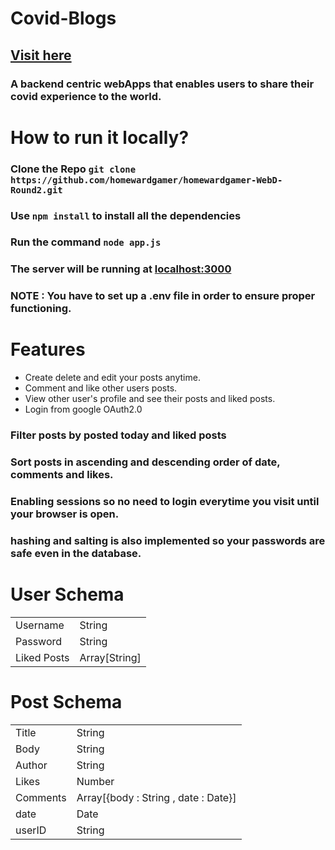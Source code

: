 # Covid-Blogs
## [Visit here](https://covid-blogs.herokuapp.com/)
### A backend centric webApps that enables users to share their covid experience to the world.

# How to run it locally?
### Clone the Repo `git clone https://github.com/homewardgamer/homewardgamer-WebD-Round2.git`
### Use `npm install` to install all the dependencies
### Run the command `node app.js`
### The server will be running at [localhost:3000](https://localhost:3000)
### NOTE : You have to set up a .env file in order to ensure proper functioning.

# Features
* Create delete and edit your posts anytime.
* Comment and like other users posts.
* View other user's profile and see their posts and liked posts.
* Login from google OAuth2.0
### Filter posts by posted today and liked posts
### Sort posts in ascending and descending order of date, comments and likes.
### Enabling sessions so no need to login everytime you visit until your browser is open.
### hashing and salting is also implemented so your passwords are safe even in the database.

# User Schema 
<table>
  <tr>
    <td>Username</td>
    <td>String</td>
  </tr>
  <tr>
    <td>Password</td>
    <td>String</td>
  </tr>
  <tr>
    <td>Liked Posts</td>
    <td>Array[String]</td>
  </tr>
 </table>
 
 # Post Schema
 <table>
  <tr>
    <td>Title</td>
    <td>String</td>
  </tr>
  <tr>
    <td>Body</td>
    <td>String</td>
  </tr>
  <tr>
    <td>Author</td>
    <td>String</td>
  </tr>
  <tr>
    <td>Likes</td>
    <td>Number</td>
  </tr>
    <tr>
    <td>Comments</td>
    <td>Array[{body : String , date : Date}]</td>
  </tr>
  <tr>
    <td>date</td>
    <td>Date</td>
  </tr>
  <tr>
    <td>userID</td>
    <td>String</td>
  </tr>
 </table>
 
 
 
